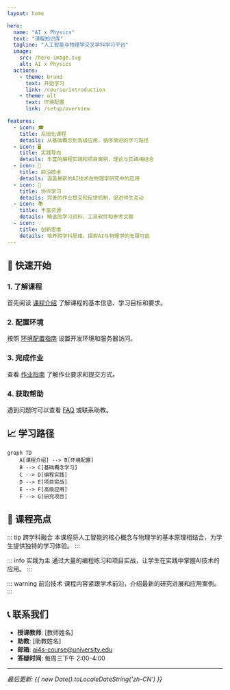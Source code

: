 ```yaml
---
layout: home

hero:
  name: "AI x Physics"
  text: "课程知识库"
  tagline: "人工智能与物理学交叉学科学习平台"
  image:
    src: /hero-image.svg
    alt: AI x Physics
  actions:
    - theme: brand
      text: 开始学习
      link: /course/introduction
    - theme: alt
      text: 环境配置
      link: /setup/overview

features:
  - icon: 🎓
    title: 系统化课程
    details: 从基础概念到高级应用，循序渐进的学习路径
  - icon: 🖥️
    title: 实践导向
    details: 丰富的编程实践和项目案例，理论与实践相结合
  - icon: 🔬
    title: 前沿技术
    details: 涵盖最新的AI技术在物理学研究中的应用
  - icon: 🤝
    title: 协作学习
    details: 完善的作业提交和反馈机制，促进师生互动
  - icon: 📚
    title: 丰富资源
    details: 精选的学习资料、工具软件和参考文献
  - icon: 💡
    title: 创新思维
    details: 培养跨学科思维，探索AI与物理学的无限可能
---
```


## 🚀 快速开始

### 1. 了解课程
首先阅读 [课程介绍](/course/introduction) 了解课程的基本信息、学习目标和要求。

### 2. 配置环境
按照 [环境配置指南](/setup/overview) 设置开发环境和服务器访问。

### 3. 完成作业
查看 [作业指南](/assignments/overview) 了解作业要求和提交方式。

### 4. 获取帮助
遇到问题时可以查看 [FAQ](/resources/faq) 或联系助教。

## 📈 学习路径

```mermaid
graph TD
    A[课程介绍] --> B[环境配置]
    B --> C[基础概念学习]
    C --> D[编程实践]
    D --> E[项目实战]
    E --> F[高级应用]
    F --> G[研究项目]
```

## 🎯 课程亮点

::: tip 跨学科融合
本课程将人工智能的核心概念与物理学的基本原理相结合，为学生提供独特的学习体验。
:::

::: info 实践为主
通过大量的编程练习和项目实战，让学生在实践中掌握AI技术的应用。
:::

::: warning 前沿技术
课程内容紧跟学术前沿，介绍最新的研究进展和应用案例。
:::

## 📞 联系我们

- **授课教师**: [教师姓名]
- **助教**: [助教姓名]
- **邮箱**: ai4s-course@university.edu
- **答疑时间**: 每周三下午 2:00-4:00

---

*最后更新: {{ new Date().toLocaleDateString('zh-CN') }}*
